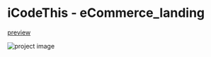 # iCodeThis - eCommerce_landing

[preview](https://icodethis.com/submissions/31257)

![project image](https://icodethis.com/images/projects/ecommerce_landing.jpg)

